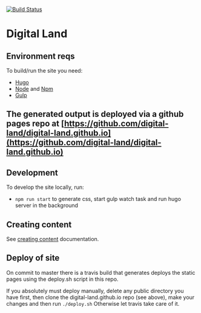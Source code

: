 [![Build Status](https://travis-ci.org/digital-land/digital-land.svg?branch=master)](https://travis-ci.org/digital-land/digital-land)

# Digital Land

## Environment reqs

To build/run the site you need:

- [Hugo](https://gohugo.io)
- [Node](https://nodejs.org/en/) and [Npm](https://www.npmjs.com/)
- [Gulp](https://gulpjs.com/)


## The generated output is deployed via a github pages repo at [https://github.com/digital-land/digital-land.github.io](https://github.com/digital-land/digital-land.github.io)


## Development

To develop the site locally, run:

- `npm run start` to generate css, start gulp watch task and run hugo server in the background

## Creating content

See [creating content](CREATE-CONTENT.md) documentation.


## Deploy of site

On commit to master there is a travis build that generates deploys the static pages using the deploy.sh script in this repo.

If you absolutely must deploy manually, delete any public directory you have first, then clone the digital-land.github.io repo (see above), make your changes and then run `./deploy.sh` Otherwise let travis take care of it. 
